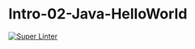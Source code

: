 # Intro-02-Java-HelloWorld
[![Super Linter](https://github.com/ICS4U-Programming-Keiden-B/Intro-02-Java-HelloWorld/workflows/Mr%20Coxall's%20Super%20Linter/badge.svg)](https://github.com/ICS4U-Programming-Keiden-B/Intro-02-Java-HelloWorld/actions/)
